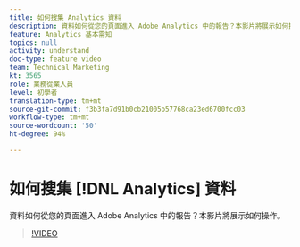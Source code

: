 ```yaml
---
title: 如何搜集 Analytics 資料
description: 資料如何從您的頁面進入 Adobe Analytics 中的報告？本影片將展示如何操作。
feature: Analytics 基本需知
topics: null
activity: understand
doc-type: feature video
team: Technical Marketing
kt: 3565
role: 業務從業人員
level: 初學者
translation-type: tm+mt
source-git-commit: f3b3fa7d91b0cb21005b57768ca23ed6700fcc03
workflow-type: tm+mt
source-wordcount: '50'
ht-degree: 94%

---
```



# 如何搜集 [!DNL Analytics] 資料

資料如何從您的頁面進入 Adobe Analytics 中的報告？本影片將展示如何操作。

>[!VIDEO](https://video.tv.adobe.com/v/28768/?quality=12)
